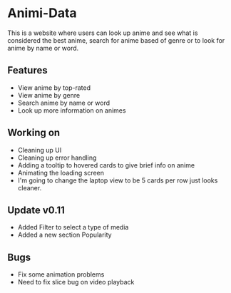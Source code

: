 # Animi-Data

This is a website where users can look up anime and see what is considered the best anime, search for anime based of genre or to look for anime by name or word.

## Features
- View anime by top-rated
- View anime by genre
- Search anime by name or word
- Look up more information on animes


## Working on
- Cleaning up UI
- Cleaning up error handling
- Adding a tooltip to hovered cards to give brief info on anime
- Animating the loading screen
- I'm going to change the laptop view to be 5 cards per row just looks cleaner.


## Update v0.11
- Added Filter to select a type of media
- Added a new section Popularity


## Bugs
- Fix some animation problems
- Need to fix slice bug on video playback
